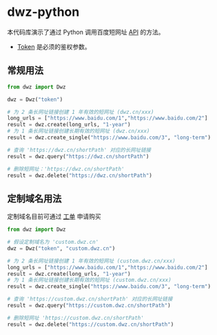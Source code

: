 # dwz-python

本代码库演示了通过 Python 调用百度短网址 [API](https://dwz.cn/console/apidoc/v3) 的方法。

* [Token](https://console.bce.baidu.com/dwz/#/dwz/token) 是必须的鉴权参数。

## 常规用法
```python
from dwz import Dwz

dwz = Dwz("token")

# 为 2 条长网址链接创建 1 年有效的短网址 (dwz.cn/xxx)
long_urls = ["https://www.baidu.com/1","https://www.baidu.com/2"]
result = dwz.create(long_urls, "1-year")
# 为 1 条长网址链接创建长期有效的短网址 (dwz.cn/xxx)
result = dwz.create_single("https://www.baidu.com/3", "long-term")

# 查询 'https://dwz.cn/shortPath' 对应的长网址链接
result = dwz.query("https://dwz.cn/shortPath")

# 删除短网址：'https://dwz.cn/shortPath'
result = dwz.delete("https://dwz.cn/shortPath")
```
## 定制域名用法
定制域名目前可通过 [工单](https://ticket.bce.baidu.com/#/ticket/create~productId=188&questionId=706&channel=2) 申请购买
```python
from dwz import Dwz

# 假设定制域名为 'custom.dwz.cn'
dwz = Dwz("token", "custom.dwz.cn")

# 为 2 条长网址链接创建 1 年有效的短网址 (custom.dwz.cn/xxx)
long_urls = ["https://www.baidu.com/1","https://www.baidu.com/2"]
result = dwz.create(long_urls, "1-year")
# 为 1 条长网址链接创建长期有效的短网址 (custom.dwz.cn/xxx)
result = dwz.create_single("https://www.baidu.com/3", "long-term")

# 查询 'https://custom.dwz.cn/shortPath' 对应的长网址链接
result = dwz.query("https://custom.dwz.cn/shortPath")

# 删除短网址 'https://custom.dwz.cn/shortPath'
result = dwz.delete("https://custom.dwz.cn/shortPath")
```